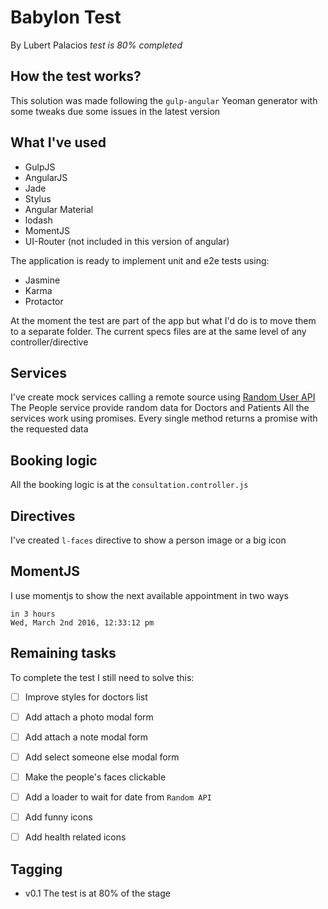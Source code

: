 # Babylon Test
By Lubert Palacios
*test is 80% completed*

## How the test works?
This solution was made following the `gulp-angular` Yeoman generator with some tweaks due some issues in the latest version

## What I've used
* GulpJS
* AngularJS
* Jade
* Stylus
* Angular Material
* lodash
* MomentJS
* UI-Router (not included in this version of angular)

The application is ready to implement unit and e2e tests using:
* Jasmine
* Karma
* Protactor

At the moment the test are part of the app but what I'd do is to move them to a separate folder. The current specs files are at the same level of any controller/directive

## Services
I've create mock services calling a remote source using [Random User API](https://randomuser.me/api/)
The People service provide random data for Doctors and Patients
All the services work using promises. Every single method returns a promise with the requested data

## Booking logic
All the booking logic is at the `consultation.controller.js`

## Directives
I've created `l-faces` directive to show a person image or a big icon

## MomentJS
I use momentjs to show the next available appointment in two ways
```
in 3 hours
Wed, March 2nd 2016, 12:33:12 pm
```

## Remaining tasks
To complete the test I still need to solve this:

* [ ] Improve styles for doctors list
* [ ] Add attach a photo modal form
* [ ] Add attach a note modal form
* [ ] Add select someone else modal form
* [ ] Make the people's faces clickable
* [ ] Add a loader to wait for date from `Random API`
* [ ] Add funny icons
* [ ] Add health related icons



## Tagging
* v0.1 The test is at 80% of the stage
